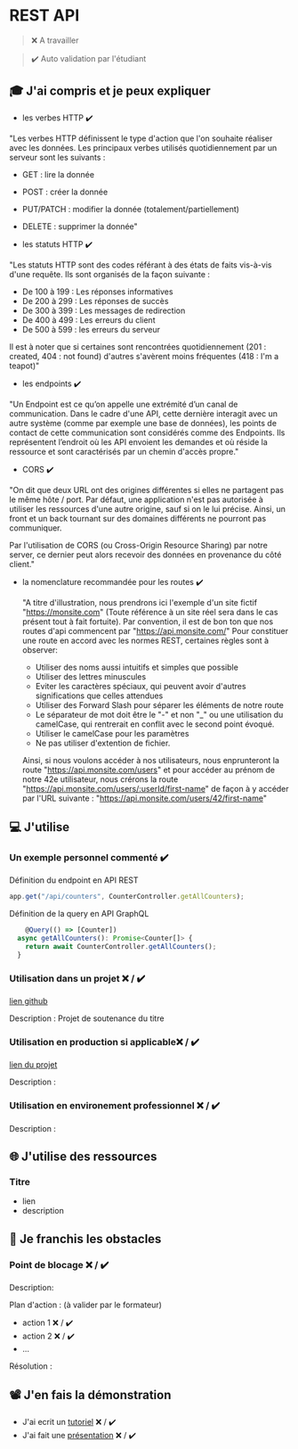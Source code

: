 # REST API

> ❌ A travailler

> ✔️ Auto validation par l'étudiant

## 🎓 J'ai compris et je peux expliquer

- les verbes HTTP ✔️

"Les verbes HTTP définissent le type d'action que l'on souhaite réaliser avec les données.
Les principaux verbes utilisés quotidiennement par un serveur sont les suivants :

- GET : lire la donnée
- POST : créer la donnée
- PUT/PATCH : modifier la donnée (totalement/partiellement)
- DELETE : supprimer la donnée"

- les statuts HTTP ✔️

"Les statuts HTTP sont des codes référant à des états de faits vis-à-vis d'une requête.
Ils sont organisés de la façon suivante :

- De 100 à 199 : Les réponses informatives
- De 200 à 299 : Les réponses de succès
- De 300 à 399 : Les messages de redirection
- De 400 à 499 : Les erreurs du client
- De 500 à 599 : les erreurs du serveur

Il est à noter que si certaines sont rencontrées quotidiennement (201 : created, 404 : not found) d'autres s'avèrent moins fréquentes (418 : I'm a teapot)"

- les endpoints ✔️

"Un Endpoint est ce qu’on appelle une extrémité d’un canal de communication.
Dans le cadre d'une API, cette dernière interagit avec un autre système (comme par exemple une base de données), les points de contact de cette communication sont considérés comme des Endpoints. Ils représentent l’endroit où les API envoient les demandes et où réside la ressource et sont caractérisés par un chemin d'accès propre."

- CORS ✔️

"On dit que deux URL ont des origines différentes si elles ne partagent pas le même hôte / port.
Par défaut, une application n'est pas autorisée à utiliser les ressources d'une autre origine, sauf si on le lui précise. Ainsi, un front et un back tournant sur des domaines différents ne pourront pas communiquer.

Par l'utilisation de CORS (ou Cross-Origin Resource Sharing) par notre server, ce dernier peut alors recevoir des données en provenance du côté client."


- la nomenclature recommandée pour les routes ✔️

  "A titre d'illustration, nous prendrons ici l'exemple d'un site fictif "https://monsite.com" (Toute référence à un site réel sera dans le cas présent tout à fait fortuite).
  Par convention, il est de bon ton que nos routes d'api commencent par "https://api.monsite.com/"
  Pour constituer une route en accord avec les normes REST, certaines règles sont à observer:

  - Utiliser des noms aussi intuitifs et simples que possible
  - Utiliser des lettres minuscules
  - Eviter les caractères spéciaux, qui peuvent avoir d'autres significations que celles attendues
  - Utiliser des Forward Slash pour séparer les éléments de notre route
  - Le séparateur de mot doit être le "-" et non "\_" ou une utilisation du camelCase, qui rentrerait en conflit avec le second point évoqué.
  - Utiliser le camelCase pour les paramètres
  - Ne pas utiliser d'extention de fichier.

  Ainsi, si nous voulons accéder à nos utilisateurs, nous enprunteront la route "https://api.monsite.com/users" et pour accéder au prénom de notre 42e utilisateur, nous crérons la route "https://api.monsite.com/users/:userId/first-name" de façon à y accéder par l'URL suivante : "https://api.monsite.com/users/42/first-name"

## 💻 J'utilise

### Un exemple personnel commenté ✔️
Définition du endpoint en API REST
```javascript
app.get("/api/counters", CounterController.getAllCounters);
```

Définition de la query en API GraphQL
```javascript
    @Query(() => [Counter])
  async getAllCounters(): Promise<Counter[]> {
    return await CounterController.getAllCounters();
  }
```
### Utilisation dans un projet ❌ / ✔️

[lien github](https://github.com/WildCodeSchool/2209-wns-adleman-bordolamif)

Description : Projet de soutenance du titre

### Utilisation en production si applicable❌ / ✔️

[lien du projet](...)

Description :

### Utilisation en environement professionnel ❌ / ✔️

Description :

## 🌐 J'utilise des ressources

### Titre

- lien
- description

## 🚧 Je franchis les obstacles

### Point de blocage ❌ / ✔️

Description:

Plan d'action : (à valider par le formateur)

- action 1 ❌ / ✔️
- action 2 ❌ / ✔️
- ...

Résolution :

## 📽️ J'en fais la démonstration

- J'ai ecrit un [tutoriel](...) ❌ / ✔️
- J'ai fait une [présentation](...) ❌ / ✔️
